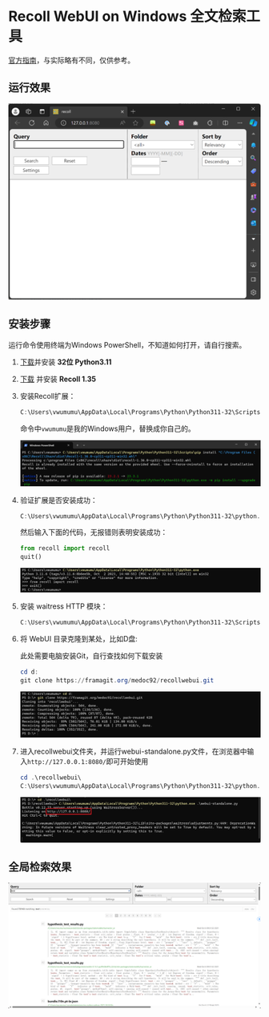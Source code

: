 # Recoll WebUI on Windows 全文检索工具

[官方指南](https://www.lesbonscomptes.com/recoll/faqsandhowtos/webui-on-windows.html)，与实际略有不同，仅供参考。

## 运行效果

![image-20231025090629014](https://raw.githubusercontent.com/vwumumu/images/master/202310250934805.png)

## 安装步骤

运行命令使用终端为Windows PowerShell，不知道如何打开，请自行搜索。

1. [下载](https://www.python.org/ftp/python/3.11.6/python-3.11.6.exe)并安装 **32位 Python3.11**

2. [下载](https://pan.baidu.com/s/1qdgDGziNMZ4y_BYnW6mOlw?pwd=ftzf) 并安装 **Recoll 1.35**

3. 安装Recoll扩展：

   ```powershell
   C:\Users\vwumumu\AppData\Local\Programs\Python\Python311-32\Scripts\pip.exe install "C:\Program Files (x86)\Recoll\Share\dist\Recoll-1.36.0-cp311-cp311-win32.whl"
   ```

   命令中`vwumumu`是我的Windows用户，替换成你自己的。

   ![image-20231025091612299](https://raw.githubusercontent.com/vwumumu/images/master/202310250934660.png)

4. 验证扩展是否安装成功：

   ```powershell
   C:\Users\vwumumu\AppData\Local\Programs\Python\Python311-32\python.exe
   ```
   然后输入下面的代码，无报错则表明安装成功：
   
   ```python
   from recoll import recoll
   quit()
   ```
   
   ![image-20231025091637076](https://raw.githubusercontent.com/vwumumu/images/master/202310250934117.png)

5. 安装 waitress HTTP 模块：

   ```powershell
   C:\Users\vwumumu\AppData\Local\Programs\Python\Python311-32\Scripts\pip install waitress
   ```

6. 将 WebUI 目录克隆到某处，比如D盘:

   此处需要电脑安装Git，自行查找如何下载安装

   ```powershell
   cd d:
   git clone https://framagit.org/medoc92/recollwebui.git
   ```

   ![image-20231025092215419](https://raw.githubusercontent.com/vwumumu/images/master/202310250935726.png)

7. 进入recollwebui文件夹，并运行webui-standalone.py文件，在浏览器中输入`http://127.0.0.1:8080/`即可开始使用

   ```powershell
   cd .\recollwebui\
   C:\Users\vwumumu\AppData\Local\Programs\Python\Python311-32\python.exe .\webui-standalone.py
   ```

   ![image-20231025092326523](https://raw.githubusercontent.com/vwumumu/images/master/202310250935319.png)

## 全局检索效果

![image-20231025092500418](https://raw.githubusercontent.com/vwumumu/images/master/202310250935580.png)